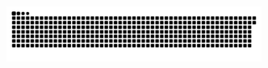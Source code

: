 <picture>
  <source media="(prefers-color-scheme: dark)" srcset="https://raw.githubusercontent.com/MarineHakobyan/MarineHakobyan/54ad0c98a3983aa70f978ea6c5aaebe6215ae8d7/github-contribution-grid-snake-dark.svg" />
  <source media="(prefers-color-scheme: light)" srcset="https://raw.githubusercontent.com/MarineHakobyan/MarineHakobyan/54ad0c98a3983aa70f978ea6c5aaebe6215ae8d7/github-contribution-grid-snake.svg" />
  <img alt="github-snake" src="https://raw.githubusercontent.com/MarineHakobyan/MarineHakobyan/54ad0c98a3983aa70f978ea6c5aaebe6215ae8d7/github-contribution-grid-snake-dark.svg" />
</picture>
